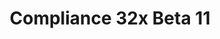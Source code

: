 ---
layout: post
title: Compliance 32x Beta 11
permalink: /compliance32x/B11
comments: true
comments-id: 1.17.0-32x-Beta-11
header-img: https://database.faithfulpack.net/images/website/posts/32x/B11.jpg

long_text: Part 1 of Caves and Cliffs is here, and our awesome contributors have already delivered plenty of textures for it! Enjoy the all-new mobs and blocks of the update&#58; Discover the stunningly beautiful amethyst geodes and brutally slaughter masses of glow squids for glow ink sacs, only to find out that both of these features only have a single practical use. Now you can perform any of these, and much more, with the beauty of high-quality double-the-resolution textures! Oh, and also axolotls. Who doesn't love axolotls?

main_changelog: changelogs/compliance32

downloads:
  - 1.17 for Java Edition:
      GitHub: https://github.com/Faithful-Resource-Pack/Faithful-Java-32x/releases/download/beta-11/Compliance-32x-Java-Beta-11.zip
      CurseForge: https://www.curseforge.com/minecraft/texture-packs/faithful-32x/download/3358884
  - 1.17.0 for Bedrock Edition:
      GitHub: https://github.com/Faithful-Resource-Pack/Faithful-Bedrock-32x/releases/download/beta-11/Compliance-32x-Bedrock-Beta-11.mcpack
---